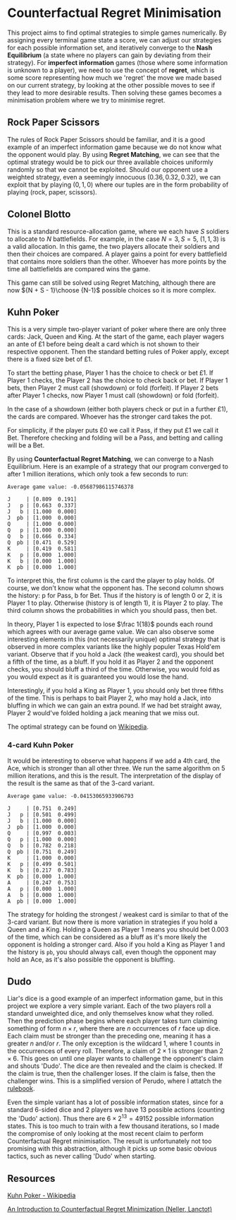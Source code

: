 # Counterfactual Regret Minimisation

This project aims to find optimal strategies to simple games numerically. By assigning every terminal game state a score, we can adjust our strategies for each possible information set, and iteratively converge to the **Nash Equilibrium** (a state where no players can gain by deviating from their strategy). For **imperfect information** games (those where some information is unknown to a player), we need to use the concept of **regret**, which is some score representing how much we 'regret' the move we made based on our current strategy, by looking at the other possible moves to see if they lead to more desirable results. Then solving these games becomes a minimisation problem where we try to minimise regret.

## Rock Paper Scissors
The rules of Rock Paper Scissors should be familiar, and it is a good example of an imperfect information game because we do not know what the opponent would play. By using **Regret Matching**, we can see that the optimal strategy would be to pick our three available choices uniformly randomly so that we cannot be exploited. Should our opponent use a weighted strategy, even a seemingly innocuous $(0.36, 0.32, 0.32)$, we can exploit that by playing $(0, 1, 0)$ where our tuples are in the form probability of playing (rock, paper, scissors).

## Colonel Blotto
This is a standard resource-allocation game, where we each have $S$ soldiers to allocate to $N$ battlefields. For example, in the case $N=3, S=5$, $(1, 1, 3)$ is a valid allocation. In this game, the two players allocate their soldiers and then their choices are compared. A player gains a point for every battlefield that contains more soldiers than the other. Whoever has more points by the time all battlefields are compared wins the game.

This game can still be solved using Regret Matching, although there are now ${N + S - 1}\choose {N-1}$ possible choices so it is more complex.

## Kuhn Poker
This is a very simple two-player variant of poker where there are only three cards: Jack, Queen and King. At the start of the game, each player wagers an ante of £1 before being dealt a card which is not shown to their respective opponent. Then the standard betting rules of Poker apply, except there is a fixed size bet of £1.

To start the betting phase, Player 1 has the choice to check or bet £1. If Player 1 checks, the Player 2 has the choice to check back or bet. If Player 1 bets, then Player 2 must call (showdown) or fold (forfeit). If Player 2 bets after Player 1 checks, now Player 1 must call (showdown) or fold (forfeit).

In the case of a showdown (either both players check or put in a further £1), the cards are compared. Whoever has the stronger card takes the pot.

For simplicity, if the player puts £0 we call it Pass, if they put £1 we call it Bet. Therefore checking and folding will be a Pass, and betting and calling will be a Bet.

By using **Counterfactual Regret Matching**, we can converge to a Nash Equilibrium. Here is an example of a strategy that our program converged to after 1 million iterations, which only took a few seconds to run:

```
Average game value: -0.05687986115746378

J     | [0.809  0.191]
J   p | [0.663  0.337]
J   b | [1.000  0.000]
J  pb | [1.000  0.000]
Q     | [1.000  0.000]
Q   p | [1.000  0.000]
Q   b | [0.666  0.334]
Q  pb | [0.471  0.529]
K     | [0.419  0.581]
K   p | [0.000  1.000]
K   b | [0.000  1.000]
K  pb | [0.000  1.000]
```

To interpret this, the first column is the card the player to play holds. Of course, we don't know what the opponent has. The second column shows the history: p for Pass, b for Bet. Thus if the history is of length 0 or 2, it is Player 1 to play. Otherwise (history is of length 1), it is Player 2 to play. The third column shows the probabilities in which you should pass, then bet.

In theory, Player 1 is expected to lose $\frac 1{18}$ pounds each round which agrees with our average game value. We can also observe some interesting elements in this (not necessarily unique) optimal strategy that is observed in more complex variants like the highly populer Texas Hold'em variant. Observe that if you hold a Jack (the weakest card), you should bet a fifth of the time, as a bluff. If you hold it as Player 2 and the opponent checks, you should bluff a third of the time. Otherwise, you would fold as you would expect as it is guaranteed you would lose the hand.

Interestingly, if you hold a King as Player 1, you should only bet three fifths of the time. This is perhaps to bait Player 2, who may hold a Jack, into bluffing in which we can gain an extra pound. If we had bet straight away, Player 2 would've folded holding a jack meaning that we miss out.

The optimal strategy can be found on [Wikipedia](https://en.wikipedia.org/wiki/Kuhn_poker#Optimal_strategy).

### 4-card Kuhn Poker

It would be interesting to observe what happens if we add a 4th card, the Ace, which is stronger than all other three. We run the same algorithm on 5 million iterations, and this is the result. The interpretation of the display of the result is the same as that of the 3-card variant.

```
Average game value: -0.04153065933906793

J     | [0.751  0.249]
J   p | [0.501  0.499]
J   b | [1.000  0.000]
J  pb | [1.000  0.000]
Q     | [0.997  0.003]
Q   p | [1.000  0.000]
Q   b | [0.782  0.218]
Q  pb | [0.751  0.249]
K     | [1.000  0.000]
K   p | [0.499  0.501]
K   b | [0.217  0.783]
K  pb | [0.000  1.000]
A     | [0.247  0.753]
A   p | [0.000  1.000]
A   b | [0.000  1.000]
A  pb | [0.000  1.000]
```

The strategy for holding the strongest / weakest card is similar to that of the 3-card variant. But now there is more variation in strategies if you hold a Queen and a King. Holding a Queen as Player 1 means you should bet 0.003 of the time, which can be considered as a bluff as it's more likely the opponent is holding a stronger card. Also if you hold a King as Player 1 and the history is ```pb```, you should always call, even though the opponent may hold an Ace, as it's also possible the opponent is bluffing.

## Dudo

Liar's dice is a good example of an imperfect information game, but in this project we explore a very simple variant. Each of the two players roll a standard unweighted dice, and only themselves know what they rolled. Then the prediction phase begins where each player takes turn claiming something of form $n \times r$, where there are $n$ occurrences of $r$ face up dice. Each claim must be stronger than the preceding one, meaning it has a greater $n$ and/or $r$. The only exception is the wildcard 1, where 1 counts in the occurrences of every roll. Therefore, a claim of $2 \times 1$ is stronger than $2 \times 6$. This goes on until one player wants to challenge the opponent's claim and shouts 'Dudo'. The dice are then revealed and the claim is checked. If the claim is true, then the challenger loses. If the claim is false, then the challenger wins. This is a simplified version of Perudo, where I attatch the [rulebook](https://cdn.1j1ju.com/medias/f4/4f/09-perudo-rulebook.pdf).

Even the simple variant has a lot of possible information states, since for a standard 6-sided dice and 2 players we have 13 possible actions (counting the 'Dudo' action). Thus there are $6 \times 2^{13} = 49152$ possible information states. This is too much to train with a few thousand iterations, so I made the compromise of only looking at the most recent claim to perform Counterfactual Regret minimisation. The result is unfortunately not too promising with this abstraction, although it picks up some basic obvious tactics, such as never calling 'Dudo' when starting.

## Resources

[Kuhn Poker - Wikipedia](https://en.wikipedia.org/wiki/Kuhn_poker#Optimal_strategy)

[An Introduction to Counterfactual Regret Minimization (Neller, Lanctot)](https://www.ma.imperial.ac.uk/~dturaev/neller-lanctot.pdf)


